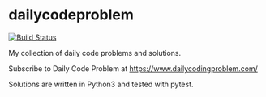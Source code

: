 # dailycodeproblem
[![Build Status](https://travis-ci.com/nqdao/DCP.svg?branch=master)](https://travis-ci.com/nqdao/DCP)

My collection of daily code problems and solutions.

Subscribe to Daily Code Problem at https://www.dailycodingproblem.com/

Solutions are written in Python3 and tested with pytest.
